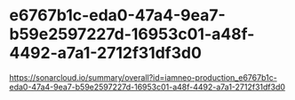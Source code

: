 # e6767b1c-eda0-47a4-9ea7-b59e2597227d-16953c01-a48f-4492-a7a1-2712f31df3d0
https://sonarcloud.io/summary/overall?id=iamneo-production_e6767b1c-eda0-47a4-9ea7-b59e2597227d-16953c01-a48f-4492-a7a1-2712f31df3d0
